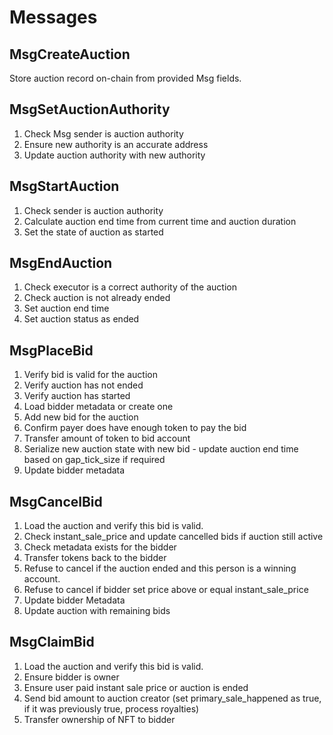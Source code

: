 # Messages

## MsgCreateAuction

Store auction record on-chain from provided Msg fields.

## MsgSetAuctionAuthority

1. Check Msg sender is auction authority
2. Ensure new authority is an accurate address
3. Update auction authority with new authority

## MsgStartAuction

1. Check sender is auction authority
2. Calculate auction end time from current time and auction duration
3. Set the state of auction as started

## MsgEndAuction

1.  Check executor is a correct authority of the auction
2.  Check auction is not already ended
3.  Set auction end time
4.  Set auction status as ended

## MsgPlaceBid

1. Verify bid is valid for the auction
2. Verify auction has not ended
3. Verify auction has started
4. Load bidder metadata or create one
5. Add new bid for the auction
6. Confirm payer does have enough token to pay the bid
7. Transfer amount of token to bid account
8. Serialize new auction state with new bid - update auction end time based on gap_tick_size if required
9. Update bidder metadata

## MsgCancelBid

1. Load the auction and verify this bid is valid.
2. Check instant_sale_price and update cancelled bids if auction still active
3. Check metadata exists for the bidder
4. Transfer tokens back to the bidder
5. Refuse to cancel if the auction ended and this person is a winning account.
6. Refuse to cancel if bidder set price above or equal instant_sale_price
7. Update bidder Metadata
8. Update auction with remaining bids

## MsgClaimBid

1. Load the auction and verify this bid is valid.
2. Ensure bidder is owner
3. Ensure user paid instant sale price or auction is ended
4. Send bid amount to auction creator (set primary_sale_happened as true, if it was previously true, process royalties)
5. Transfer ownership of NFT to bidder

